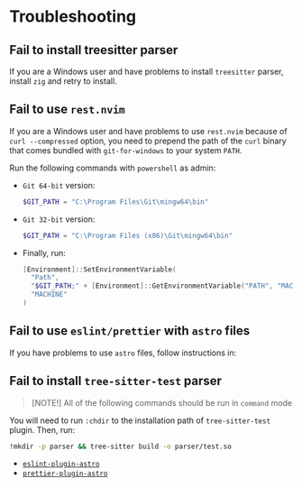 # Troubleshooting

## Fail to install treesitter parser

If you are a Windows user and have problems to install `treesitter` parser,
install `zig` and retry to install.

## Fail to use `rest.nvim`

If you are a Windows user and have problems to use `rest.nvim` because of
`curl --compressed` option, you need to prepend the path of the `curl` binary
that comes bundled with `git-for-windows` to your system `PATH`.

Run the following commands with `powershell` as admin:

- `Git 64-bit` version:

  ```powershell
  $GIT_PATH = "C:\Program Files\Git\mingw64\bin"
  ```

- `Git 32-bit` version:

  ```powershell
  $GIT_PATH = "C:\Program Files (x86)\Git\mingw64\bin"
  ```

- Finally, run:

  ```powershell
  [Environment]::SetEnvironmentVariable(
    "Path",
    "$GIT_PATH;" + [Environment]::GetEnvironmentVariable("PATH", "MACHINE"),
    "MACHINE"
  )
  ```

## Fail to use `eslint/prettier` with `astro` files

If you have problems to use `astro` files, follow instructions in:

## Fail to install `tree-sitter-test` parser

> [NOTE!]
> All of the following commands should be run in `command` mode

You will need to run `:chdir` to the installation path of `tree-sitter-test`
plugin. Then, run:

```bash
!mkdir -p parser && tree-sitter build -o parser/test.so
```

- [`eslint-plugin-astro`](https://github.com/ota-meshi/eslint-plugin-astro)
- [`prettier-plugin-astro`](https://github.com/withastro/prettier-plugin-astro)
